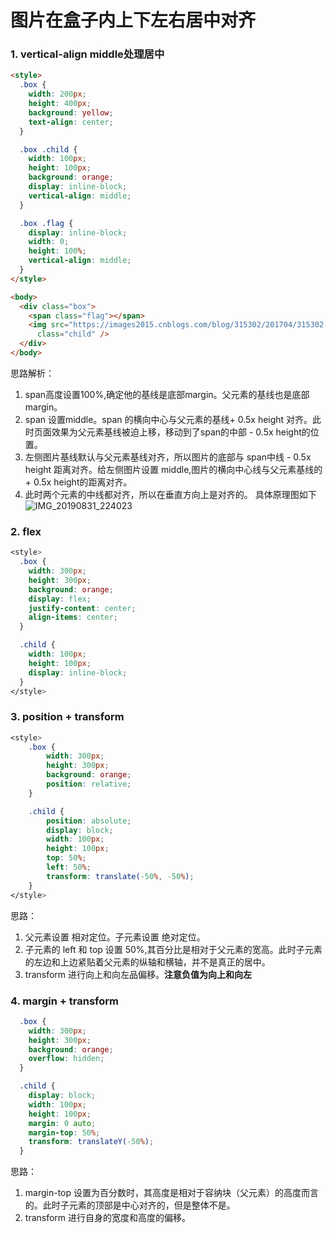 # 图片在盒子内上下左右居中对齐
### 1. vertical-align middle处理居中
```html
<style>
  .box {
    width: 200px;
    height: 400px;
    background: yellow;
    text-align: center;
  }

  .box .child {
    width: 100px;
    height: 100px;
    background: orange;
    display: inline-block;
    vertical-align: middle;
  }

  .box .flag {
    display: inline-block;
    width: 0;
    height: 100%;
    vertical-align: middle;
  }
</style>

<body>
  <div class="box">
    <span class="flag"></span>
    <img src="https://images2015.cnblogs.com/blog/315302/201704/315302-20170417105850790-1814593961.png"
      class="child" />
  </div>
</body>
```
思路解析：
1. span高度设置100%,确定他的基线是底部margin。父元素的基线也是底部margin。
2. span 设置middle。span 的横向中心与父元素的基线+ 0.5x height 对齐。此时页面效果为父元素基线被迫上移，移动到了span的中部 - 0.5x height的位置。
3. 左侧图片基线默认与父元素基线对齐，所以图片的底部与 span中线 - 0.5x height 距离对齐。给左侧图片设置 middle,图片的横向中心线与父元素基线的 + 0.5x height的距离对齐。
4. 此时两个元素的中线都对齐，所以在垂直方向上是对齐的。
具体原理图如下
![IMG_20190831_224023](https://shenggao.oss-cn-beijing.aliyuncs.com/blog/2020/07/13/img20190831224023.jpg)

### 2. flex
```css
<style>
  .box {
    width: 300px;
    height: 300px;
    background: orange;
    display: flex;
    justify-content: center;
    align-items: center;
  }

  .child {
    width: 100px;
    height: 100px;
    display: inline-block;
  }
</style>

```

### 3. position + transform
```css
<style>
    .box {
        width: 300px;
        height: 300px;
        background: orange;
        position: relative;
    }

    .child {
        position: absolute;
        display: block;
        width: 100px;
        height: 100px;
        top: 50%;
        left: 50%;
        transform: translate(-50%, -50%);
    }
</style>
```
思路：
1. 父元素设置 相对定位。子元素设置 绝对定位。
2. 子元素的 left 和 top 设置 50%,其百分比是相对于父元素的宽高。此时子元素的左边和上边紧贴着父元素的纵轴和横轴，并不是真正的居中。
3. transform 进行向上和向左品偏移。**注意负值为向上和向左**

### 4. margin + transform

```css
  .box {
    width: 300px;
    height: 300px;
    background: orange;
    overflow: hidden;
  }

  .child {
    display: block;
    width: 100px;
    height: 100px;
    margin: 0 auto;
    margin-top: 50%;
    transform: translateY(-50%);
  }
```

思路：
1. margin-top 设置为百分数时，其高度是相对于容纳块（父元素）的高度而言的。此时子元素的顶部是中心对齐的，但是整体不是。
2. transform 进行自身的宽度和高度的偏移。